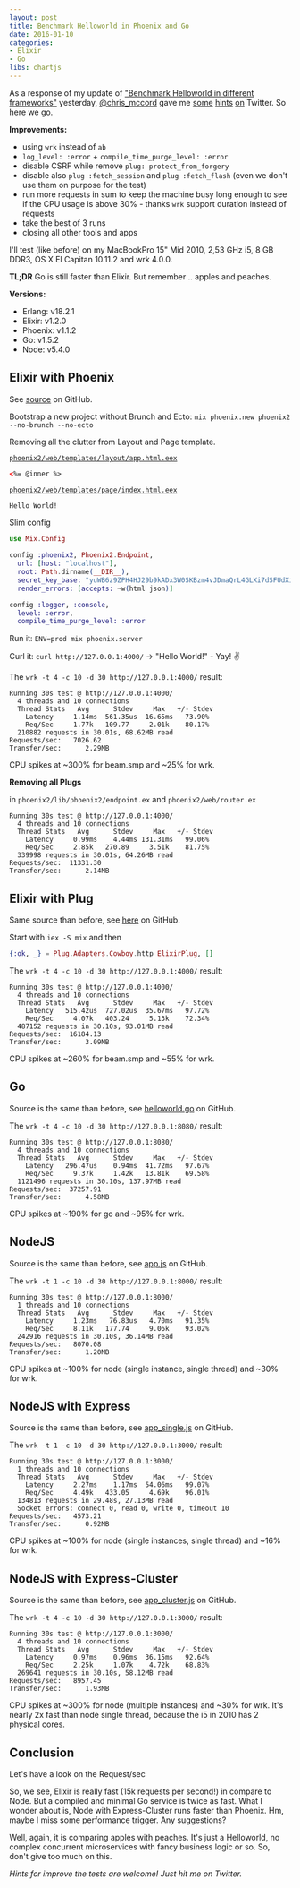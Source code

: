 ```yaml
---
layout: post
title: Benchmark Helloworld in Phoenix and Go
date: 2016-01-10
categories:
- Elixir
- Go
libs: chartjs
---
```


As a response of my update of ["Benchmark Helloworld in different frameworks"](http://blog.rh-flow.de/2015/10/08/benchmark-helloworld-in-different-frameworks-myelixirstatus/) yesterday, [@chris_mccord](https://twitter.com/chris_mccord) gave me [some](https://twitter.com/chris_mccord/status/685940578496954368) [hints](https://twitter.com/chris_mccord/status/685940715919163393) [on](https://twitter.com/chris_mccord/status/685940856986189824) Twitter. So here we go.

**Improvements:**

- using `wrk` instead of `ab`
- `log_level: :error` + `compile_time_purge_level: :error`
- disable CSRF while remove `plug: protect_from_forgery`
- disable also `plug :fetch_session` and `plug :fetch_flash` (even we don't use them on purpose for the test)
- run more requests in sum to keep the machine busy long enough to see if the CPU usage is above 30% - thanks `wrk` support duration instead of requests
- take the best of 3 runs
- closing all other tools and apps

I'll test (like before) on my MacBookPro 15" Mid 2010, 2,53 GHz i5, 8 GB DDR3, OS X El Capitan 10.11.2 and wrk 4.0.0.

**TL;DR** Go is still faster than Elixir. But remember .. apples and peaches.

<!--more-->

<script>
data = {
  labels : [],
  datasets : [{ label: "#1", data: []}]
}
window.onload = function(){
	var ctx = document.getElementById("charts").getContext("2d");
	window.myLine = new Chart(ctx).Bar(data, {
		responsive: true
	});
}
</script>

**Versions:**

- Erlang: v18.2.1
- Elixir: v1.2.0
- Phoenix: v1.1.2
- Go: v1.5.2
- Node: v5.4.0

## Elixir with Phoenix


See [source](https://github.com/ronnyhartenstein/benchmarking-helloworld-http/tree/master/phoenix2) on GitHub.

Bootstrap a new project without Brunch and Ecto: `mix phoenix.new phoenix2 --no-brunch --no-ecto`

Removing all the clutter from Layout and Page template.

[`phoenix2/web/templates/layout/app.html.eex`](https://github.com/ronnyhartenstein/benchmarking-helloworld-http/blob/master/phoenix2/web/templates/layout/app.html.eex)

```html
<%= @inner %>
```

[`phoenix2/web/templates/page/index.html.eex`](https://github.com/ronnyhartenstein/benchmarking-helloworld-http/blob/master/phoenix2/web/templates/page/index.html.eex)

```html
Hello World!
```

Slim config

```elixir
use Mix.Config

config :phoenix2, Phoenix2.Endpoint,
  url: [host: "localhost"],
  root: Path.dirname(__DIR__),
  secret_key_base: "yuWB6z9ZPH4HJ29b9kADx3W0SKBzm4vJDmaQrL4GLXi7dSFUdXie+/TtLMfej5u4",
  render_errors: [accepts: ~w(html json)]

config :logger, :console,
  level: :error,
  compile_time_purge_level: :error
```

Run it: `ENV=prod mix phoenix.server`

Curl it: `curl http://127.0.0.1:4000/` -> "Hello World!" - Yay! :v:


The `wrk -t 4 -c 10 -d 30 http://127.0.0.1:4000/` result:

```
Running 30s test @ http://127.0.0.1:4000/
  4 threads and 10 connections
  Thread Stats   Avg      Stdev     Max   +/- Stdev
    Latency     1.14ms  561.35us  16.65ms   73.90%
    Req/Sec     1.77k   109.77     2.01k    80.17%
  210882 requests in 30.01s, 68.62MB read
Requests/sec:   7026.62
Transfer/sec:      2.29MB
```

CPU spikes at ~300% for beam.smp and ~25% for wrk.

<script>
data.labels.push("Phoenix")
data.datasets[0].data.push(7026)
</script>

**Removing all Plugs**

in `phoenix2/lib/phoenix2/endpoint.ex` and `phoenix2/web/router.ex`

```
Running 30s test @ http://127.0.0.1:4000/
  4 threads and 10 connections
  Thread Stats   Avg      Stdev     Max   +/- Stdev
    Latency     0.99ms    4.44ms 131.31ms   99.06%
    Req/Sec     2.85k   270.89     3.51k    81.75%
  339998 requests in 30.01s, 64.26MB read
Requests/sec:  11331.30
Transfer/sec:      2.14MB
```

<script>
data.labels.push("Phoenix clean")
data.datasets[0].data.push(11331)
</script>


## Elixir with Plug

Same source than before, see [here](https://github.com/ronnyhartenstein/benchmarking-helloworld-http/tree/master/elixir_plug) on GitHub.

Start with `iex -S mix` and then

```elixir
{:ok, _} = Plug.Adapters.Cowboy.http ElixirPlug, []
```

The `wrk -t 4 -c 10 -d 30 http://127.0.0.1:4000/` result:

```
Running 30s test @ http://127.0.0.1:4000/
  4 threads and 10 connections
  Thread Stats   Avg      Stdev     Max   +/- Stdev
    Latency   515.42us  727.02us  35.67ms   97.72%
    Req/Sec     4.07k   403.24     5.13k    72.34%
  487152 requests in 30.10s, 93.01MB read
Requests/sec:  16184.13
Transfer/sec:      3.09MB
```

CPU spikes at ~260% for beam.smp and ~55% for wrk.

<script>
data.labels.push("Plug")
data.datasets[0].data.push(16184)
</script>


## Go

Source is the same than before, see  [helloworld.go](https://github.com/ronnyhartenstein/benchmarking-helloworld-http/blob/master/go/helloworld.go) on GitHub.

The `wrk -t 4 -c 10 -d 30 http://127.0.0.1:8080/` result:

```
Running 30s test @ http://127.0.0.1:8080/
  4 threads and 10 connections
  Thread Stats   Avg      Stdev     Max   +/- Stdev
    Latency   296.47us    0.94ms  41.72ms   97.67%
    Req/Sec     9.37k     1.42k   13.81k    69.58%
  1121496 requests in 30.10s, 137.97MB read
Requests/sec:  37257.91
Transfer/sec:      4.58MB
```

CPU spikes at ~190% for go and ~95% for wrk.

<script>
data.labels.push("Go")
data.datasets[0].data.push(37257)
</script>


## NodeJS

Source is the same than before, see  [app.js](https://github.com/ronnyhartenstein/benchmarking-helloworld-http/blob/master/nodejs/app.js) on GitHub.

The `wrk -t 1 -c 10 -d 30 http://127.0.0.1:8000/` result:

```
Running 30s test @ http://127.0.0.1:8000/
  1 threads and 10 connections
  Thread Stats   Avg      Stdev     Max   +/- Stdev
    Latency     1.23ms   76.83us   4.70ms   91.35%
    Req/Sec     8.11k   177.74     9.06k    93.02%
  242916 requests in 30.10s, 36.14MB read
Requests/sec:   8070.08
Transfer/sec:      1.20MB
```

CPU spikes at ~100% for node (single instance, single thread) and ~30% for wrk.

<script>
data.labels.push("NodeJs")
data.datasets[0].data.push(8070)
</script>

## NodeJS with Express

Source is the same than before, see  [app_single.js](https://github.com/ronnyhartenstein/benchmarking-helloworld-http/blob/master/nodejs-express/app_single.js) on GitHub.

The `wrk -t 1 -c 10 -d 30 http://127.0.0.1:3000/` result:

```
Running 30s test @ http://127.0.0.1:3000/
  1 threads and 10 connections
  Thread Stats   Avg      Stdev     Max   +/- Stdev
    Latency     2.27ms    1.17ms  54.06ms   99.07%
    Req/Sec     4.49k   433.05     4.69k    96.01%
  134813 requests in 29.48s, 27.13MB read
  Socket errors: connect 0, read 0, write 0, timeout 10
Requests/sec:   4573.21
Transfer/sec:      0.92MB
```

CPU spikes at ~100% for node (single instances, single thread) and ~16% for wrk.

<script>
data.labels.push("Express")
data.datasets[0].data.push(4573)
</script>

## NodeJS with Express-Cluster

Source is the same than before, see  [app_cluster.js](https://github.com/ronnyhartenstein/benchmarking-helloworld-http/blob/master/nodejs-express/app_cluster.js) on GitHub.

The `wrk -t 4 -c 10 -d 30 http://127.0.0.1:3000/` result:

```
Running 30s test @ http://127.0.0.1:3000/
  4 threads and 10 connections
  Thread Stats   Avg      Stdev     Max   +/- Stdev
    Latency     0.97ms    0.96ms  36.15ms   92.64%
    Req/Sec     2.25k     1.07k    4.72k    68.83%
  269641 requests in 30.10s, 58.12MB read
Requests/sec:   8957.45
Transfer/sec:      1.93MB
```

CPU spikes at ~300% for node (multiple instances) and ~30% for wrk.
It's nearly 2x fast than node single thread, because the i5 in 2010 has 2 physical cores.

<script>
data.labels.push("Express-Cluster")
data.datasets[0].data.push(8957)
</script>

## Conclusion

Let's have a look on the Request/sec

<canvas id="charts" height="300" width="400"></canvas>

So, we see, Elixir is really fast (15k requests per second!) in compare to Node. But a compiled and minimal Go service is twice as fast. What I wonder about is, Node with Express-Cluster runs faster than Phoenix. Hm, maybe I miss some performance trigger. Any suggestions?

Well, again, it is comparing apples with peaches. It's just a Helloworld, no complex concurrent microservices with fancy business logic or so. So, don't give too much on this.

_Hints for improve the tests are welcome! Just hit me on Twitter._

